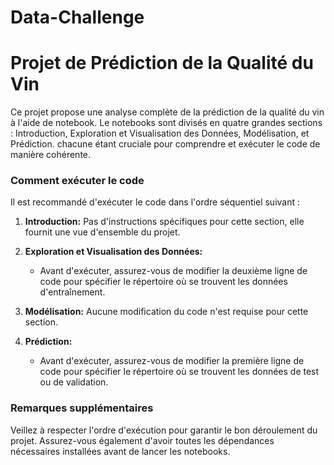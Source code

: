 # Data-Challenge

# Projet de Prédiction de la Qualité du Vin
Ce projet propose une analyse complète de la prédiction de la qualité du vin à l'aide de notebook. 
Le notebooks sont divisés en quatre grandes sections : Introduction, Exploration et Visualisation des Données, Modélisation, et Prédiction.
chacune étant cruciale pour comprendre et exécuter le code de manière cohérente.
    
### Comment exécuter le code
Il est recommandé d'exécuter le code dans l'ordre séquentiel suivant :

1. **Introduction:** Pas d'instructions spécifiques pour cette section, elle fournit une vue d'ensemble du projet.

2. **Exploration et Visualisation des Données:**
    - Avant d'exécuter, assurez-vous de modifier la deuxième ligne de code pour spécifier le répertoire où se trouvent les données d'entraînement.

3. **Modélisation:** Aucune modification du code n'est requise pour cette section.

4. **Prédiction:**
    - Avant d'exécuter, assurez-vous de modifier la première ligne de code pour spécifier le répertoire où se trouvent les données de test ou de validation.

### Remarques supplémentaires
Veillez à respecter l'ordre d'exécution pour garantir le bon déroulement du projet. Assurez-vous également d'avoir toutes les dépendances nécessaires installées avant de lancer les notebooks.








